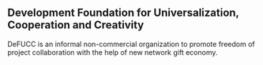 Development Foundation for Universalization, Cooperation and Creativity
---

DeFUCC is an informal non-commercial organization to promote freedom of project collaboration with the help of new network gift economy.

<router-view></router-view>